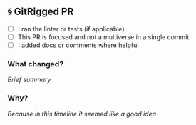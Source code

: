 
## 🌀 GitRigged PR

- [ ] I ran the linter or tests (if applicable)
- [ ] This PR is focused and not a multiverse in a single commit
- [ ] I added docs or comments where helpful

### What changed?
_Brief summary_

### Why?
_Because in *this* timeline it seemed like a good idea_
